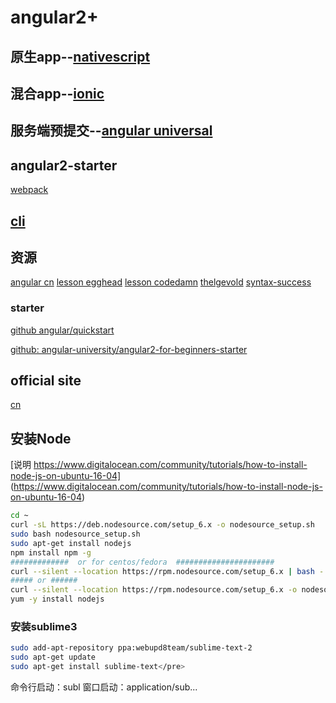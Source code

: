 # angular2+

## 原生app--[nativescript](https://docs.nativescript.org/tutorial/ng-chapter-0)

## 混合app--[ionic](https://ionicframework.com/)

## 服务端预提交--[angular universal](https://universal.angular.io/quickstart/)

## angular2-starter

[webpack](https://github.com/AngularClass/angular2-webpack-starter)

## [cli](https://cli.angular.io/)

## 资源

[angular cn](https://angular.cn/resources/)
[lesson egghead](https://egghead.io/lessons/angular-2-say-hello-world-to-angular-2)
[lesson codedamn](http://codedamn.com/videos/angular2/3/)
[thelgevold](https://github.com/thelgevold/angular-2-samples)
[syntax-success](http://www.syntaxsuccess.com/angular-2-samples/#/demo/http)

### starter

[github angular/quickstart](https://github.com/angular/quickstart/blob/master/README.md)

[github: angular-university/angular2-for-beginners-starter](https://github.com/angular-university/angular2-for-beginners-starter)

## official site

[cn](https://angular.cn/)

## 安装Node

[说明 https://www.digitalocean.com/community/tutorials/how-to-install-node-js-on-ubuntu-16-04] (https://www.digitalocean.com/community/tutorials/how-to-install-node-js-on-ubuntu-16-04)

```bash
cd ~
curl -sL https://deb.nodesource.com/setup_6.x -o nodesource_setup.sh
sudo bash nodesource_setup.sh
sudo apt-get install nodejs
npm install npm -g
#############  or for centos/fedora  ######################
curl --silent --location https://rpm.nodesource.com/setup_6.x | bash -
##### or ######
curl --silent --location https://rpm.nodesource.com/setup_6.x -o nodesource.sh && sudo bash nodesource.sh
yum -y install nodejs
```

### 安装sublime3

```bash
sudo add-apt-repository ppa:webupd8team/sublime-text-2
sudo apt-get update
sudo apt-get install sublime-text</pre>
```

命令行启动：subl
窗口启动：application/sub...
